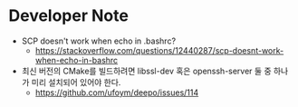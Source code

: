 # Developer Note

* SCP doesn't work when echo in .bashrc?
  * https://stackoverflow.com/questions/12440287/scp-doesnt-work-when-echo-in-bashrc
* 최신 버전의 CMake를 빌드하려면 libssl-dev 혹은 openssh-server 둘 중 하나가 미리 설치되어 있어야 한다.
  * https://github.com/ufoym/deepo/issues/114
